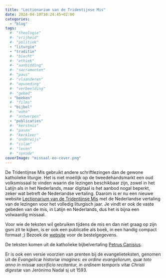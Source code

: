 ```yaml
---
title: "Lectionarium van de Tridentijnse Mis"
date: 2024-04-10T10:24:45+02:00
categories: 
  - "blog"
tags:
  #- "theologie"
  #- "vrijheid"
  #- "politiek"
  - "liturgie"
  - "traditie"
  #- "biecht"
  #- "ethiek"
  #- "aanbidding"
  #- "sacramenten"
  #- "paus"
  #- "vlaanderen"
  #- "opvoeding"
  #- "verbeelding"
  #- "gebed"
  - "boeken"
  #- "films"
  - "bijbel"
  #- "woke"
  #- "antwerpen"
  - "publicaties"
  #- "kerstmis"
  #- "pasen"
  #- "kerkleer"
  #- "onderwijs"
  #- "islam"
  #- "leven"
  #- "synode"
coverImage: "missaal-eo-cover.png"
---
```


De Tridentijnse Mis gebruikt andere schriftlezingen dan de gewone katholieke liturgie. Het is niet moeilijk op de tweedehandsmarkt een oud volksmissaal te vinden waarin die lezingen beschikbaar zijn, zowel in  het Latijn als in het Nederlands, maar digitaal is het aanbod nogal beperkt, zeker wat betreft de Nederlandse vertaling. Daarom is er nu een nieuwe website [Lectionarium van de Tridentijnse Mis](https://lectionarium.gelovenleren.net) met de Nederlandse vertaling van de lezingen voor het volledig liturgisch jaar. Je vindt er ook de vaste gebeden van de mis, in Latijn en Nederlands, dus het is bijna een volwaardig missaal. 

Voor wie de teksten wil gebruiken tijdens de mis en dan niet graag op zijn gsm zit te kijken, is er ook een publicatie als boek, in een handig compact formaat ;) Bezoek de [website](https://lectionarium.gelovenleren.net) voor de bestelgegevens.

De teksten komen uit de katholieke bijbelvertaling [Petrus Canisius](https://bijbel.gelovenleren.net). 

Er is ook een versie voorzien van prenten bij de evangelieteksten, genomen uit de *Evangelicæ historiæ imagines: ex ordine evangeliorum, quæ toto anno in missæ sacrificio recitantur, in ordinem temporis vitæ Christi digestæ* van Jerónimo Nadal sj uit 1593.
